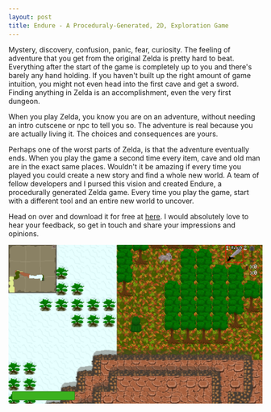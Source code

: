 ```yaml
---
layout: post
title: Endure - A Proceduraly-Generated, 2D, Exploration Game
---
```


Mystery, discovery, confusion, panic, fear, curiosity. The feeling of adventure that you get from the original Zelda is pretty hard to beat. Everything after the start of the game is completely up to you and there's barely any hand holding. If you haven't built up the right amount of game intuition, you might not even head into the first cave and get a sword. Finding anything in Zelda is an accomplishment, even the very first dungeon.

When you play Zelda, you know you are on an adventure, without needing an intro cutscene or npc to tell you so. The adventure is real because you are actually living it. The choices and consequences are yours.

Perhaps one of the worst parts of Zelda, is that the adventure  eventually ends. When you play the game a second time every item, cave and old man are in the exact same places. Wouldn't it be amazing if every time you played you could create a new story and find a whole new world. A team of fellow developers and I pursed this vision and created Endure, a procedurally generated Zelda game. Every time you play the game, start with a different tool and an entire new world to uncover.

Head on over and download it for free at [here](http://endure.site). I would absolutely love to hear your feedback, so get in touch and share your impressions and opinions.

![Endure Preview](/images/EndureBiomeMeetingPoint.png)